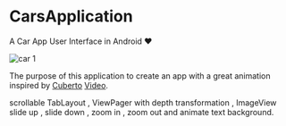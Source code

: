 # CarsApplication

A Car App User Interface in Android ❤️

![car 1](https://user-images.githubusercontent.com/25500250/59965619-ec6b9680-9510-11e9-9cd2-c57f5a352e7b.png)

The purpose of this application to create an app with a great animation inspired by [Cuberto](https://www.instagram.com/p/BsvV-nQhZ2G/?igshid=xqy8r2yb9xu0) [Video](https://drive.google.com/open?id=1K4RBEBF7M8mRC82dBv1H2mr29GrYxYMd).

scrollable TabLayout , ViewPager with depth transformation ,
ImageView slide up , slide down , zoom in , zoom out and animate text background.




